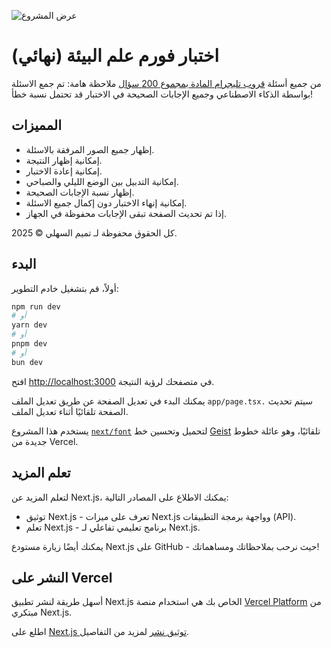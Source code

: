 ![عرض المشروع](https://final-ecology-form.vercel.app/assets/overview.png)
# اختبار فورم علم البيئة (نهائي)

من جميع أسئلة [قروب تليجرام المادة بمجموع 200 سؤال](https://t.me/+qTLPMOCOk54wODVk)
ملاحظة هامة: تم جمع الاسئلة بواسطة الذكاء الاصطناعي وجميع الإجابات الصحيحة في الاختبار قد تحتمل نسبة خطأ!

## المميزات

- إظهار جميع الصور المرفقة بالاسئلة.
- إمكانية إظهار النتيجة.
- إمكانية إعادة الاختبار.
- إمكانية التدبيل بين الوضع الليلي والصباحي.
- إظهار نسبة الإجابات الصحيحة.
- إمكانية إنهاء الاختبار دون إكمال جميع الاسئلة.
- إذا تم تحديث الصفحة تبقى الإجابات محفوظة في الجهاز.

كل الحقوق محفوظة لـ تميم السهلي © 2025.

## البدء

أولاً، قم بتشغيل خادم التطوير:

```bash
npm run dev
# أو
yarn dev
# أو
pnpm dev
# أو
bun dev
```
افتح [http://localhost:3000](http://localhost:3000) في متصفحك لرؤية النتيجة.

يمكنك البدء في تعديل الصفحة عن طريق تعديل الملف `app/page.tsx.` سيتم تحديث الصفحة تلقائيًا أثناء تعديل الملف.

يستخدم هذا المشروع [`next/font`](https://nextjs.org/docs/app/building-your-application/optimizing/fonts) لتحميل وتحسين خط [Geist](https://vercel.com/font) تلقائيًا، وهو عائلة خطوط جديدة من Vercel.

## تعلم المزيد

لتعلم المزيد عن Next.js، يمكنك الاطلاع على المصادر التالية:

- توثيق Next.js - تعرف على ميزات Next.js وواجهة برمجة التطبيقات (API).
- تعلم Next.js - برنامج تعليمي تفاعلي لـ Next.js.

يمكنك أيضًا زيارة مستودع Next.js على GitHub - حيث نرحب بملاحظاتك ومساهماتك!

## النشر على Vercel

أسهل طريقة لنشر تطبيق Next.js الخاص بك هي استخدام منصة [Vercel Platform](https://vercel.com/new?utm_medium=default-template&filter=next.js&utm_source=create-next-app&utm_campaign=create-next-app-readme) من مبتكري Next.js.

اطلع على [Next.js توثيق نشر](https://nextjs.org/docs/app/building-your-application/deploying) لمزيد من التفاصيل.
